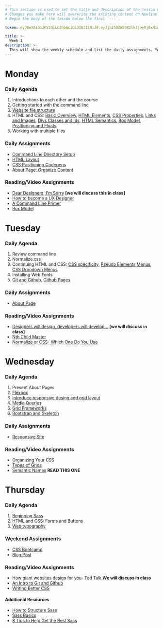```yaml
---
# This section is used to set the title and description of the lesson on Newline. Do not edit `token`.
# Changes you make here will overwrite the existing content on Newline when synced via Github.
# Begin the body of the lesson below the final `---`.

token: eyJ0eXAiOiJKV1QiLCJhbGciOiJIUzI1NiJ9.eyJjb250ZW50X2lkIjoyMjExNiwiY29udGVudF90eXBlIjoiTGVzc29uIn0.V94rHK89xruPcs7wVGEOUQBX81qfZUCh01_f23wQibA

title: >-
  Week 1
description: >-
  This will show the weekly schedule and list the daily assignments. You will also have some additional reading/video assignments along with your coding/design assignments. Additional Reading/Resources are optional assignments.
---
```

# Monday
### Daily Agenda 
1. Introductions to each other and the course
2. [Getting started with the command line](https://newline.theironyard.com/paths/894/units/5289/lessons/22146)
3. [Website file structure](https://newline.theironyard.com/paths/894/units/5290/lessons/22151)
4. HTML and CSS: [Basic Overview](https://newline.theironyard.com/paths/894/units/5290/lessons/22152), [HTML Elements](https://newline.theironyard.com/paths/894/units/5290/lessons/22153), [CSS Properties](https://newline.theironyard.com/paths/894/units/5290/lessons/22154), [Links and Images](https://newline.theironyard.com/paths/894/units/5290/lessons/22155), [Divs Classes and Ids](https://newline.theironyard.com/paths/894/units/5290/lessons/22156), [HTML Semantics](https://newline.theironyard.com/paths/894/units/5290/lessons/22163), [Box Model](https://newline.theironyard.com/paths/894/units/5290/lessons/22157), [Positioning and Floats](https://newline.theironyard.com/paths/894/units/5290/lessons/22159)
5. Working with multiple files

### Daily Assignments
- [Command Line Directory Setup](https://newline.theironyard.com/paths/894/units/5289/assignments/13151)
- [HTML Layout](https://newline.theironyard.com/paths/894/units/5290/assignments/13153)
- [CSS Positioning Codepens](https://newline.theironyard.com/paths/894/units/5290/assignments/13154)
- [About Page: Organize Content](https://newline.theironyard.com/paths/894/units/5294/assignments/13152)


### Reading/Video Assignments
- [Dear Designers, I'm Sorry](https://t.co/w9xSLBvsvg) **[we will discuss this in class]**
- [How to become a UX Designer](https://medium.com/iq-design/how-to-become-a-ux-designer-from-my-experience-of-teaching-ux-1fab246fa27e#.2mia1meqj) 
- [A Command Line Primer](http://lifehacker.com/5633909/who-needs-a-mouse-learn-to-use-the-command-line-for-almost-anything)
- [Box Model](https://css-tricks.com/the-css-box-model/)


# Tuesday
### Daily Agenda
1. Review command line 
2. Normalize.css
3. Continuing HTML and CSS: [CSS specificity](https://newline.theironyard.com/paths/894/units/5290/lessons/22158),  [Pseudo Elements](https://newline.theironyard.com/paths/894/units/5290/lessons/22181),[Menus](https://newline.theironyard.com/paths/894/units/5294/lessons/22160), [CSS Dropdown Menus](https://newline.theironyard.com/paths/894/units/5294/lessons/22180)
4. Installing Web Fonts
5. [Git and Github](https://newline.theironyard.com/paths/894/units/5289/lessons/22147), [Github Pages](https://newline.theironyard.com/paths/894/units/5289/lessons/22149)

### Daily Assignments
- [About Page](https://newline.theironyard.com/paths/894/units/5294/assignments/13152)

### Reading/Video Assignments
- [Designers will design, developers will develop...](https://medium.com/swlh/designers-will-design-developers-will-develop-and-why-you-must-stop-them-399255275593#.olf3eyk72) **[we will discuss in class]**
- [Nth Child Master](http://nthmaster.com/?utm_source=hashnode.com)
- [Normalize or CSS- Which One Do You Use](https://medium.com/@DaphneWatson/css-normalize-css-reset-which-one-do-you-prefer-6e8cc593ac41#.s9v5chxaq)


# Wednesday
### Daily Agenda
1. Present About Pages
2. [Flexbox](https://newline.theironyard.com/paths/894/units/5294/lessons/22179)
3. [Introduce responsive design and grid layout](https://newline.theironyard.com/paths/894/units/5291/lessons/22161)
4. [Media Queries](https://newline.theironyard.com/paths/894/units/5291/lessons/22162)
5. [Grid Frameworks](https://newline.theironyard.com/paths/894/units/5291/lessons/22164)
6. [Bootstrap and Skeleton](https://newline.theironyard.com/paths/894/units/5291/lessons/23808)

### Daily Assignments
- [Responsive Site](https://newline.theironyard.com/paths/894/units/5294/assignments/13158)

### Reading/Video Assignments
- [Organizing Your CSS](http://webdesignledger.com/tips-for-organized-css-stylesheets/)
- [Types of Grids](http://vanseodesign.com/web-design/grid-types/)
- [Semantic Names](https://css-tricks.com/semantic-class-names/) **READ THIS ONE**


# Thursday
### Daily Agenda
1. [Beginning Sass](https://newline.theironyard.com/paths/894/units/5294/lessons/22176)
2. [HTML and CSS: Forms and Buttons](https://newline.theironyard.com/paths/894/units/5294/lessons/22166)
3. [Web typography](https://newline.theironyard.com/paths/894/units/5291/lessons/22165)

### Weekend Assignments
- [CSS Bootcamp](https://newline.theironyard.com/paths/894/units/5291/assignments/13161)
- [Blog Post](https://newline.theironyard.com/paths/894/units/5587/assignments/13862)

### Reading/Video Assignments
- [How giant websites design for you- Ted Talk](https://www.ted.com/talks/margaret_gould_stewart_how_giant_websites_design_for_you_and_a_billion_others_too?language=en) **We will discuss in class**
- [An Intro to Git and Github](http://product.hubspot.com/blog/git-and-github-tutorial-for-beginners)
- [Writing Better CSS](http://adamkaplan.me/blog/write-better-css)

#### Additional Resources
- [How to Structure Sass](http://vanseodesign.com/css/sass-directory-structures/)
- [Sass Basics](http://sass-lang.com/guide)
- [8 Tips to Help Get the Best Sass](https://www.sitepoint.com/8-tips-help-get-best-sass/)

